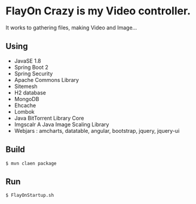 FlayOn Crazy is my Video controller.
====================================
It works to gathering files, making Video and Image...

Using
-----
* JavaSE 1.8
* Spring Boot 2
* Spring Security
* Apache Commons Library
* Sitemesh
* H2 database
* MongoDB
* Ehcache
* Lombok
* Java BitTorrent Library Core
* Imgscalr A Java Image Scaling Library
* Webjars : amcharts, datatable, angular, bootstrap, jquery, jquery-ui

Build
-----
    $ mvn claen package

Run
---

    $ FlayOnStartup.sh
    
